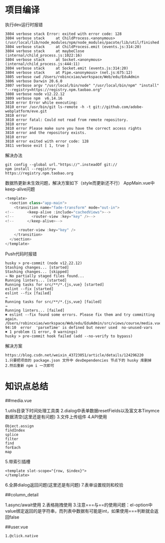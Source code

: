 
# 项目编译
执行dev运行时报错

```
3804 verbose stack Error: exited with error code: 128
3804 verbose stack     at ChildProcess.<anonymous> (/usr/local/lib/node_modules/npm/node_modules/pacote/lib/util/finished.js:12:19)
3804 verbose stack     at ChildProcess.emit (events.js:314:20)
3804 verbose stack     at maybeClose (internal/child_process.js:1022:16)
3804 verbose stack     at Socket.<anonymous> (internal/child_process.js:444:11)
3804 verbose stack     at Socket.emit (events.js:314:20)
3804 verbose stack     at Pipe.<anonymous> (net.js:675:12)
3805 verbose cwd /Users/robincxiao/workspace/Web/edu/EduAdmin
3806 verbose Darwin 20.6.0
3807 verbose argv "/usr/local/bin/node" "/usr/local/bin/npm" "install" "--registry=https://registry.npm.taobao.org"
3808 verbose node v12.22.12
3809 verbose npm  v6.14.16
3810 error Error while executing:
3810 error /usr/bin/git ls-remote -h -t git://github.com/adobe-webplatform/eve.git
3810 error
3810 error fatal: Could not read from remote repository.
3810 error
3810 error Please make sure you have the correct access rights
3810 error and the repository exists.
3810 error
3810 error exited with error code: 128
3811 verbose exit [ 1, true ]
```
解决办法
```
git config --global url."https://".insteadOf git://
npm install --registry=
https://registry.npm.taobao.org
```



数据热更新未生效问题，解决方案如下（style而更新还不行）
AppMain.vue中keep-alive问题

```js
<template>
  <section class="app-main">
    <transition name="fade-transform" mode="out-in">
<!--      <keep-alive :include="cachedViews">-->
<!--        <router-view :key="key" />-->
<!--      </keep-alive>-->

      <router-view :key="key" />
    </transition>
  </section>
</template>
```



Push代码时报错

```
husky > pre-commit (node v12.22.12)
Stashing changes... [started]
Stashing changes... [skipped]
→ No partially staged files found...
Running linters... [started]
Running tasks for src/**/*.{js,vue} [started]
eslint --fix [started]
eslint --fix [failed]
→ 
Running tasks for src/**/*.{js,vue} [failed]
→ 
Running linters... [failed]
✖ eslint --fix found some errors. Please fix them and try committing again.
/Users/robincxiao/workspace/Web/edu/EduAdmin/src/views/course/media.vue
94:10  error  'parseTime' is defined but never used  no-unused-vars
✖ 1 problem (1 error, 0 warnings)
husky > pre-commit hook failed (add --no-verify to bypass)
```
解决方案
```
https://blog.csdn.net/weixin_43723051/article/details/124296220
1.只要把项目的 package.json 文件中 devDependencies 节点下的 husky 库删掉
2.然后重新 npm i 一次即可
```
# 知识点总结
##media.vue

1.utils目录下时间处理工具类
2.dialog中表单数据resetFields以及富文本Tinymce数据清空(这里还是有问题)
3.文件上传组件
4.API使用
```
Object.assign
findIndex
splice
filter
find
forEach
map
```
5.带索引插槽
```vue
<template slot-scope="{row, $index}">
</template>
```
6.全屏dialog返回问题(这里还是有问题)
7.表单设置规则和校验

##column_detail

1.async/await使用
2.表格拖拽使用
3.注意===与==的使用问题：el-option中value绑定返回的是字符串，而列表中数据有可能是int，如果使用===判断就会返回false

##user.vue
```vue
1.@click.native
```